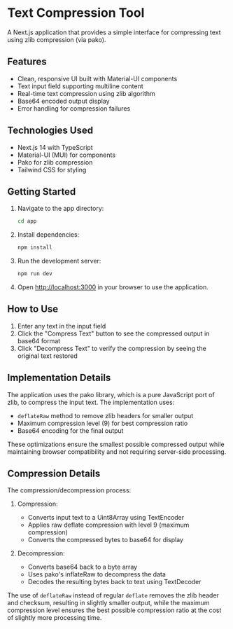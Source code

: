 # Text Compression Tool

A Next.js application that provides a simple interface for compressing text using zlib compression (via pako).

## Features

- Clean, responsive UI built with Material-UI components
- Text input field supporting multiline content
- Real-time text compression using zlib algorithm
- Base64 encoded output display
- Error handling for compression failures

## Technologies Used

- Next.js 14 with TypeScript
- Material-UI (MUI) for components
- Pako for zlib compression
- Tailwind CSS for styling

## Getting Started

1. Navigate to the app directory:
   ```bash
   cd app
   ```

2. Install dependencies:
   ```bash
   npm install
   ```

3. Run the development server:
   ```bash
   npm run dev
   ```

4. Open [http://localhost:3000](http://localhost:3000) in your browser to use the application.

## How to Use

1. Enter any text in the input field
2. Click the "Compress Text" button to see the compressed output in base64 format
3. Click "Decompress Text" to verify the compression by seeing the original text restored

## Implementation Details

The application uses the pako library, which is a pure JavaScript port of zlib, to compress the input text. The implementation uses:

- `deflateRaw` method to remove zlib headers for smaller output
- Maximum compression level (9) for best compression ratio
- Base64 encoding for the final output

These optimizations ensure the smallest possible compressed output while maintaining browser compatibility and not requiring server-side processing.

## Compression Details

The compression/decompression process:
1. Compression:
   - Converts input text to a Uint8Array using TextEncoder
   - Applies raw deflate compression with level 9 (maximum compression)
   - Converts the compressed bytes to base64 for display

2. Decompression:
   - Converts base64 back to a byte array
   - Uses pako's inflateRaw to decompress the data
   - Decodes the resulting bytes back to text using TextDecoder

The use of `deflateRaw` instead of regular `deflate` removes the zlib header and checksum, resulting in slightly smaller output, while the maximum compression level ensures the best possible compression ratio at the cost of slightly more processing time.
